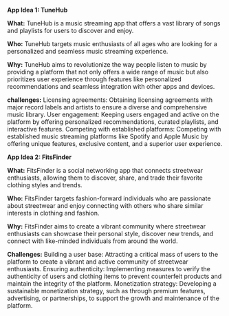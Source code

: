 **App Idea 1: TuneHub**

**What:** TuneHub is a music streaming app that offers a vast library of songs and playlists for users to discover and enjoy.

**Who:** TuneHub targets music enthusiasts of all ages who are looking for a personalized and seamless music streaming experience.

**Why:** TuneHub aims to revolutionize the way people listen to music by providing a platform that not only offers a wide range of music but also prioritizes user experience through features like personalized recommendations and seamless integration with other apps and devices.

**challenges:**
Licensing agreements: Obtaining licensing agreements with major record labels and artists to ensure a diverse and comprehensive music library.
User engagement: Keeping users engaged and active on the platform by offering personalized recommendations, curated playlists, and interactive features.
Competing with established platforms: Competing with established music streaming platforms like Spotify and Apple Music by offering unique features, exclusive content, and a superior user experience.


**App Idea 2: FitsFinder**

**What:** FitsFinder is a social networking app that connects streetwear enthusiasts, allowing them to discover, share, and trade their favorite clothing styles and trends.

**Who:** FitsFinder targets fashion-forward individuals who are passionate about streetwear and enjoy connecting with others who share similar interests in clothing and fashion.

**Why:** FitsFinder aims to create a vibrant community where streetwear enthusiasts can showcase their personal style, discover new trends, and connect with like-minded individuals from around the world.

**Challenges:**
Building a user base: Attracting a critical mass of users to the platform to create a vibrant and active community of streetwear enthusiasts.
Ensuring authenticity: Implementing measures to verify the authenticity of users and clothing items to prevent counterfeit products and maintain the integrity of the platform.
Monetization strategy: Developing a sustainable monetization strategy, such as through premium features, advertising, or partnerships, to support the growth and maintenance of the platform.